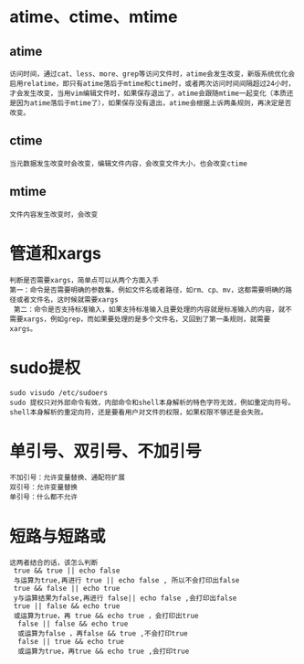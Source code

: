 # atime、ctime、mtime
## atime
	访问时间，通过cat、less、more、grep等访问文件时，atime会发生改变，新版系统优化会启用relatime，即只有atime落后于mtime和ctime时，或者两次访问时间间隔超过24小时，才会发生改变，当用vim编辑文件时，如果保存退出了，atime会跟随mtime一起变化（本质还是因为atime落后于mtime了），如果保存没有退出，atime会根据上诉两条规则，再决定是否改变。

## ctime
	当元数据发生改变时会改变，编辑文件内容，会改变文件大小，也会改变ctime
## mtime
	文件内容发生改变时，会改变
# 管道和xargs
	判断是否需要xargs，简单点可以从两个方面入手
	第一：命令是否需要明确的参数集，例如文件名或者路径，如rm、cp、mv，这都需要明确的路径或者文件名，这时候就需要xargs
	 第二：命令是否支持标准输入，如果支持标准输入且要处理的内容就是标准输入的内容，就不需要xargs，例如grep，而如果要处理的是多个文件名，又回到了第一条规则，就需要xargs。

# sudo提权
	sudo visudo /etc/sudoers
	sudo 提权只对外部命令有效，内部命令和shell本身解析的特色字符无效，例如重定向符号。shell本身解析的重定向符，还是要看用户对文件的权限，如果权限不够还是会失败。

# 单引号、双引号、不加引号
	不加引号：允许变量替换、通配符扩展
	双引号：允许变量替换
	单引号：什么都不允许
# 短路与短路或
	这两者结合的话，该怎么判断
	 true && true || echo false
	 与运算为true,再进行 true || echo false , 所以不会打印出false
	 true && false || echo true
	 y与运算结果为false,再进行 false|| echo false ,会打印出false
	 true || false && echo true
	 或运算为true，再 true && echo true ，会打印出true
	  false || false && echo true
	  或运算为false ，再false && true ,不会打印true
	  false || true && echo true 
	  或运算为true，再true && echo true ,会打印true